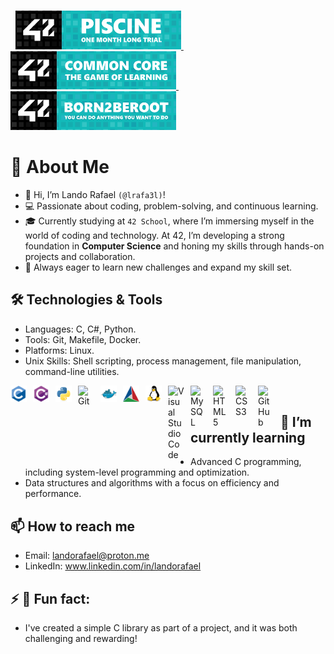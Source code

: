 #
<p float="left" align="left">
  &nbsp;
  <a href="https://github.com/jotavare/42-common-core">
    <img src="https://github.com/jotavare/jotavare/blob/main/42/banners/piscine_and_common_core/github_piscine_and_common_core_banner_piscine.png" width="265"/>
  </a>
  &nbsp;
  <a href="https://github.com/jotavare/42-common-core">
    <img src="https://github.com/jotavare/jotavare/blob/main/42/banners/piscine_and_common_core/github_piscine_and_common_core_banner_common_core.png" width="265"/>
  </a>
   &nbsp;
  <a href="https://github.com/jotavare/42-common-core">
    <img src="https://github.com/jotavare/jotavare/blob/main/42/banners/piscine_and_common_core/github_piscine_and_common_core_banner_born2beroot.png" width="265"/>
  </a>
</p>




# 

# 🌟 __About Me__
- 👋 Hi, I’m Lando Rafael `(@lrafa3l)`!
- 💻 Passionate about coding, problem-solving, and continuous learning.
- 🎓 Currently studying at `42 School`, where I’m immersing myself in the world of coding and technology. At 42, I’m developing a strong foundation in __Computer Science__ and honing my skills through hands-on projects and collaboration.
- 🚀 Always eager to learn new challenges and expand my skill set.

## 🛠️ __Technologies & Tools__
- Languages: C, C#, Python.
- Tools: Git, Makefile, Docker.
- Platforms: Linux.
- Unix Skills: Shell scripting, process management, file manipulation, command-line utilities.

<img align="left" alt="C" width="26px" src="https://github.com/devicons/devicon/blob/v2.16.0/icons/c/c-original.svg" style="padding-right:10px;" />
<img align="left" alt="CSharp" width="26px" src="https://github.com/devicons/devicon/blob/v2.16.0/icons/csharp/csharp-original.svg" style="padding-right:10px;" />
<img align="left" alt="Python" width="26px" src="https://github.com/devicons/devicon/blob/v2.16.0/icons/python/python-original.svg" style="padding-right:10px;" />
<img align="left" alt="Git" width="26px" src="https://cdn.jsdelivr.net/gh/devicons/devicon/icons/git/git-original.svg" style="padding-right:10px;" />
<img align="left" alt="Docker" width="26px" src="https://github.com/devicons/devicon/blob/v2.16.0/icons/docker/docker-original.svg" style="padding-right:10px;" />
<img align="left" alt="Makefile" width="26px" src="https://github.com/devicons/devicon/blob/v2.16.0/icons/cmake/cmake-original.svg" style="padding-right:10px;" />
<img align="left" alt="Linux" width="26px" src="https://github.com/devicons/devicon/blob/v2.16.0/icons/linux/linux-original.svg" style="padding-right:10px;" />
<img align="left" alt="Visual Studio Code" width="26px" src="https://cdn.jsdelivr.net/gh/devicons/devicon/icons/vscode/vscode-original.svg" style="padding-right:10px;" />
<img align="left" alt="MySQL" width="26px" src="https://cdn.jsdelivr.net/gh/devicons/devicon/icons/mysql/mysql-original.svg" style="padding-right:10px;" />
<img align="left" alt="HTML5" width="26px" src="https://cdn.jsdelivr.net/gh/devicons/devicon/icons/html5/html5-original.svg" style="padding-right:10px;" />
<img align="left" alt="CSS3" width="26px" src="https://cdn.jsdelivr.net/gh/devicons/devicon/icons/css3/css3-original.svg" style="padding-right:10px;" />
<img align="left" alt="GitHub" width="26px" src="https://user-images.githubusercontent.com/3369400/139447912-e0f43f33-6d9f-45f8-be46-2df5bbc91289.png" style="padding-right:10px;" />
<br>

## 🌱 __I’m currently learning__
- Advanced C programming, including system-level programming and optimization.
- Data structures and algorithms with a focus on efficiency and performance.

## 📫 __How to reach me__
- Email: landorafael@proton.me
- LinkedIn: www.linkedin.com/in/landorafael

## ⚡ 🚀 __Fun fact:__
- I've created a simple C library as part of a project, and it was both challenging and rewarding!

<!---
lrafa3l/lrafa3l is a ✨ special ✨ repository because its `README.md` (this file) appears on your GitHub profile.
You can click the Preview link to take a look at your changes.
--->
